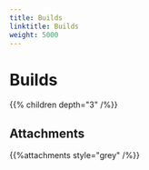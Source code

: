 ```yaml
---
title: Builds
linktitle: Builds
weight: 5000
---
```

# Builds

{{% children depth="3" /%}}


## Attachments

{{%attachments style="grey" /%}}